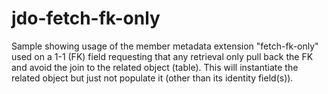 # jdo-fetch-fk-only

Sample showing usage of the member metadata extension "fetch-fk-only" used on a 1-1 (FK) field requesting that any retrieval only pull back the FK and avoid the join to the related object (table). This will instantiate the related object but just not populate it (other than its identity field(s)).

